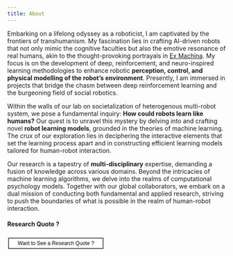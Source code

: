 ```yaml
---
title: About
---
```

Embarking on a lifelong odyssey as a roboticist, I am captivated by the frontiers of transhumanism. My fascination lies in crafting AI-driven robots that not only mimic the cognitive faculties but also the emotive resonance of real humans, akin to the thought-provoking portrayals in [Ex Machina](https://en.wikipedia.org/wiki/Ex_Machina_(film)). My focus is on the development of deep, reinforcement, and neuro-inspired learning methodologies to enhance robotic **perception, control, and physical modelling of the robot’s environment**. Presently, I am immersed in projects that bridge the chasm between deep reinforcement learning and the burgeoning field of social robotics.

Within the walls of our lab on societalization of heterogenous multi-robot system, we pose a fundamental inquiry: **How could robots learn like humans?** Our quest is to unravel this mystery by delving into and crafting novel **robot learning models**, grounded in the theories of machine learning. The crux of our exploration lies in deciphering the interactive elements that set the learning process apart and in constructing efficient learning models tailored for human-robot interaction.

Our research is a tapestry of **multi-disciplinary** expertise, demanding a fusion of knowledge across various domains. Beyond the intricacies of machine learning algorithms, we delve into the realms of computational psychology models. Together with our global collaborators, we embark on a dual mission of conducting both fundamental and applied research, striving to push the boundaries of what is possible in the realm of human-robot interaction.



#### Research Quote ? 

<script>
    function showQuote() {
    	
        var quotes = [
      	{
	    text: " \"I have never looked upon ease and happiness as ends in themselves -- this critical basis I call the ideal of a pigsty.\" <p>-- Albert Einstein <p>  ",
	    img:  "http://images.mentalfloss.com/sites/default/files/styles/insert_main_wide_image/public/einstein1_7.jpg"
        },
        {
	    text: " \"That fondness for science, ... that affability and condescension which God shows to the learned, that promptitude with which he protects and supports them in the elucidation of obscurities and in the removal of difficulties, has encouraged me to compose a short work on calculating by al-jabr and al-muqabala , confining it to what is easiest and most useful in arithmetic.\" <p>--عبد الله محمد بن موسى الخوارزمی(al-Khwārizmī)</p>",
	    img:  "https://s3.amazonaws.com/files.digication.com/M2bae2c5dce10400fec56aceb9d58d08c.jpg",
         },
        {
	    text: "\"A huge tree that fills one's arms grows form a tiny seedling; a nine-storied tower rises from a heap of earth; A thousand li journey starts with the first step.\"<p> -- Laozi, Tao Te Ching </p> <br> <p>\"合抱之木,生于毫末,九层之台,起于累土;千里之行,始于足下\"</p> <p> -- 老子, 道德经</p>",
	    img:  "https://colinanderson9494.files.wordpress.com/2013/04/laozi.jpg",
        },
        {
	    text: "\"Oh, this fire so burns our brains, we would Dive to the depths of the gulf, Heaven or Hell, what matter? If only to find in the depths of the Unknown the New!\" <p> --Charles Baudelaire, The Flowers of Evil <\p> <br>\"Nous voulons, tant ce feu nous brûle le cerveau, Plonger au fond du gouffre, Enfer ou Ciel, qu'importe? Au fond de l'Inconnu pour trouver du nouveau!\" <p> --Charles Baudelaire, Les Fleurs du Mal <\p>",
	    img:  "https://upload.wikimedia.org/wikipedia/commons/1/16/%C3%89tienne_Carjat,_Portrait_of_Charles_Baudelaire,_circa_1862.jpg",
        }
      ];
      var quote = quotes[Math.floor(Math.random() * quotes.length)];
      if (document.getElementById("quote").innerHTML.length == 0){
          document.getElementById("quote").innerHTML =
              '<p>' + quote.text + '</p>' + '<br>' +
              '<img width="240" src="' + quote.img + '">';
	  document.getElementById("quote_btn").innerHTML = "Fold Quote";
      } else {
      	  document.getElementById("quote").innerHTML = "";
	  document.getElementById("quote_btn").innerHTML = "Want to See a Research Quote ?";
	  
      }
    }
</script>

<style>
.button {
    clear: left;
    background-color: #4CAF50; /* Green */
    border: none;
    color: white;
    padding: 4px 20px;
    text-align: center;
    text-decoration: none;
    display: inline-block;
    font-size: 12px;
    margin: 4px 2px;
    -webkit-transition-duration: 0.4s; /* Safari */
    transition-duration: 0.4s;
    cursor: pointer;
}

.green {
    background-color: white; 
    color: black; 
    border: 2px solid #4CAF50;
}

.green:hover {
    background-color: #4CAF50;
    color: white;
}

.blue {
    background-color: white; 
    color: black; 
    border: 2px solid #008CBA;
}

.blue:hover {
    background-color: #008CBA;
    color: white;
}

.red {
    background-color: white; 
    color: black; 
    border: 2px solid #f44336;
}

.red:hover {
    background-color: #f44336;
    color: white;
}

.gray {
    background-color: white;
    color: black;
    border: 2px solid #e7e7e7;
}

.gray:hover {background-color: #e7e7e7;}

.black {
    background-color: white;
    color: black;
    border: 2px solid #555555;
}

.black:hover {
    background-color: #555555;
    color: white;
}
</style>

<button id="quote_btn" class="button black" onclick="showQuote()" type="button">Want to See a Research Quote ?</button>

<div id="quote" style="font-size:.8em; text-align: justify;"></div>
